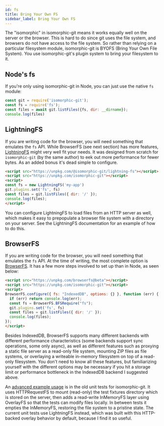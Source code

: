 ```yaml
---
id: fs
title: Bring Your Own FS
sidebar_label: Bring Your Own FS
---
```


The "isomorphic" in isomorphic-git means it works equally well on the server or the browser.
This is hard to do since git uses the file system, and browsers do not have access to the file system.
So rather than relying on a particular filesystem module, isomorphic-git is BYOFS (Bring Your Own File System).
You use isomorphic-git's plugin system to bring your filesystem to it. 

## Node's fs

If you're only using isomorphic-git in Node, you can just use the native `fs` module:

```js live
const git = require('isomorphic-git');
const fs = require('fs');
const files = await git.listFiles({fs, dir: __dirname});
console.log(files)
```

## LightningFS

If you are writing code for the browser, you will need something that emulates the `fs` API.
While BrowserFS (see next section) has more features, [LightningFS](https://github.com/isomorphic-git/lightning-fs) might very well fit your needs.
It was designed from scratch for `isomorphic-git` (by the same author) to eek out more performance
for fewer bytes. As an added bonus it's dead simple to configure.

```html
<script src="https://unpkg.com/@isomorphic-git/lightning-fs"></script>
<script src="https://unpkg.com/isomorphic-git"></script>
<script>
const fs = new LightningFS('my-app')
git.plugins.set('fs', fs)
const files = git.listFiles({ dir: '/' });
console.log(files);
</script>
```

You can configure LightningFS to load files from an HTTP server as well, which makes it easy to prepopulate a browser file system
with a directory on your server. See the LightningFS documentation for an example of how to do this.

## BrowserFS

If you are writing code for the browser, you will need something that emulates the `fs` API.
At the time of writing, the most complete option is [BrowserFS](https://github.com/jvilk/BrowserFS).
It has a few more steps involved to set up than in Node, as seen below:

```html
<script src="https://unpkg.com/browserfs@beta"></script>
<script src="https://unpkg.com/isomorphic-git"></script>
<script>
BrowserFS.configure({ fs: "IndexedDB", options: {} }, function (err) {
  if (err) return console.log(err);
  const fs = BrowserFS.BFSRequire("fs");
  git.plugins.set('fs', fs)
  const files = git.listFiles({ dir: '/' });
  console.log(files);
});
</script>
```

Besides IndexedDB, BrowserFS supports many different backends with different performance characteristics (some backends support sync operations, some only async), as well as different features such as proxying a static file server as a read-only file system, mounting ZIP files as file systems, or overlaying a writeable in-memory filesystem on top of a read-only filesystem.
You don't need to know all these features, but familiarizing yourself with the different options may be necessary if you hit a storage limit or performance bottleneck in the IndexedDB backend I suggested above.

An [advanced example usage](https://github.com/isomorphic-git/isomorphic-git/blob/53f2e909030adb1c6ae855b14f3a2474ca93ce71/__tests__/__helpers__/FixtureFS.js#L12) is in the old unit tests for isomorphic-git.
It uses HTTPRequestFS to mount (read-only) the test fixtures directory which is stored on the server, then adds a read-write InMemoryFS layer using OverlayFS so that the tests can modify files locally.
In between tests it empties the InMemoryFS, restoring the file system to a pristine state.
The current unit tests use LightningFS instead, which was built with this HTTP-backed overlay behavior by default, because I find it so useful.
